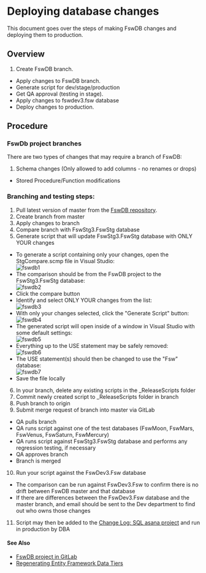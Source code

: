 # Deploying database changes

This document goes over the steps of making FswDB changes and deploying them
to production.

## Overview

1. Create FswDB branch.
* Apply changes to FswDB branch.
* Generate script for dev/stage/production
* Get QA approval (testing in stage).
* Apply changes to fswdev3.fsw database
* Deploy changes to production.

## Procedure

### FswDb project branches

There are two types of changes that may require a branch of FswDB:

1. Schema changes (Only allowed to add columns - no renames or drops)
* Stored Procedure/Function modifications


### Branching and testing steps:

1. Pull latest version of master from the [FswDB repository](http://gitlab.fsw.com/tfs/FswDB).
2. Create branch from master
3. Apply changes to branch
4. Compare branch with FswStg3.FswStg database
5. Generate script that will update FswStg3.FswStg database with ONLY YOUR changes
 * To generate a script containing only your changes, open the StgCompare.scmp file in Visual Studio:  
  ![fswdb1](http://gitlab.fsw.com/tfs/library/uploads/b1fdd3f41610fcc900c822382c406b4b/fswdb1.PNG)  
 * The comparison should be from the FswDB project to the FswStg3.FswStg database:  
  ![fswdb2](http://gitlab.fsw.com/tfs/library/uploads/eed1784e14bbd17744ad1a5d4d87f522/fswdb2.PNG)     
 * Click the compare button
 * Identify and select ONLY YOUR changes from the list:  
  ![fswdb3](http://gitlab.fsw.com/tfs/library/uploads/11ba9e1e2044375f9aaf5e52c7ab896b/fswdb3.PNG)  
 * With only your changes selected, click the "Generate Script" button:  
  ![fswdb4](http://gitlab.fsw.com/tfs/library/uploads/7f56a2ed12b5d779c366f8537a0170ad/fswdb4.PNG)  
 * The generated script will open inside of a window in Visual Studio with some default settings:  
  ![fswdb5](http://gitlab.fsw.com/tfs/library/uploads/fa70783090d29aded8d4b53f7d9c44b2/fswdb5.PNG)  
 * Everything up to the USE statement may be safely removed:  
  ![fswdb6](http://gitlab.fsw.com/tfs/library/uploads/1dde359d05cb7f6e35d08e5d02a8a9ea/fswdb6.PNG)  
 * The USE statement(s) should then be changed to use the "Fsw" database:  
  ![fswdb7](http://gitlab.fsw.com/tfs/library/uploads/e43708018698bf1d9b61188d55f85581/fswdb7.PNG)  
 * Save the file locally
6. In your branch, delete any existing scripts in the _ReleaseScripts folder
7. Commit newly created script to _ReleaseScripts folder in branch
8. Push branch to origin
9. Submit merge request of branch into master via GitLab
 * QA pulls branch
 * QA runs script against one of the test databases (FswMoon, FswMars, FswVenus, FswSaturn, FswMercury)
 * QA runs script against FswStg3.FswStg database and performs any regression testing, if necessary
 * QA approves branch
 * Branch is merged
10. Run your script against the FswDev3.Fsw database
 * The comparison can be run against FswDev3.Fsw to confirm there is no drift between FswDB master and that database
 * If there are differences between the FswDev3.Fsw database and the master branch, and email should be sent to the Dev department to find out who owns those changes
11. Script may then be added to the [Change Log: SQL asana project](https://app.asana.com/0/30603980759983/list) and run in production by DBA



#### See Also

* [FswDB project in GitLab](http://gitlab.fsw.com/tfs/FswDB)
* [Regenerating Entity Framework Data Tiers](http://gitlab.fsw.com/tfs/library/wikis/data/datatiers/entityFramework/regen)
